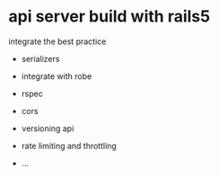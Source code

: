 # api server build with rails5

integrate the best practice

* serializers

* integrate with robe

* rspec

* cors

* versioning api

* rate limiting and throttling

* ...
